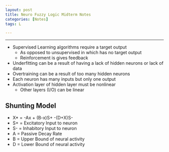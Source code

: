 ```yaml
---
layout: post
title: Neuro Fuzzy Logic Midterm Notes
categories: [Notes]
tags: L

---
```


---
* Supervised Learning algorithms require a target output
  * As opposed to unsupervised in which has no target output
  * Reinforcement is gives feedback
* Underfitting can be a result of having a lack of hidden neurons or lack of data
* Overtraining can be a result of too many hidden neurons 
* Each neuron has many inputs but only one output
* Activation layer of hidden layer must be nonlinear
  * Other layers (I/O) can be linear

## Shunting Model

* X* = -Ax + (B-x)S+ -(D+X)S-
* S+ = Excitatory Input to neuron 
* S- = Inhabitory Input to neuron 
* A = Passive Decay Rate 
* B = Upper Bound of neural activity 
* D = Lower Bound of neural activity

